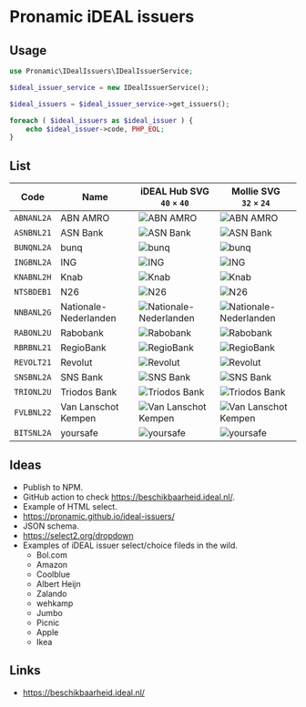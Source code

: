 # Pronamic iDEAL issuers

## Usage

```php
use Pronamic\IDealIssuers\IDealIssuerService;

$ideal_issuer_service = new IDealIssuerService();

$ideal_issuers = $ideal_issuer_service->get_issuers();

foreach ( $ideal_issuers as $ideal_issuer ) {
	echo $ideal_issuer->code, PHP_EOL;
}
```

## List

| Code | Name | iDEAL Hub SVG<br>`40` `×` `40` | Mollie SVG<br>`32` `×` `24` |
| --- | --- | --- | --- |
| `ABNANL2A` | ABN AMRO | ![ABN AMRO](https://raw.github.com/pronamic/wp-pay-logos/main/dist/ideal-issuers/abn-amro/ideal-issuer-abn-amro-ideal-hub-40x40.svg) | ![ABN AMRO](https://raw.github.com/pronamic/wp-pay-logos/main/dist/ideal-issuers/abn-amro/ideal-issuer-abn-amro-mollie-32x24.svg) |
| `ASNBNL21` | ASN Bank | ![ASN Bank](https://raw.github.com/pronamic/wp-pay-logos/main/dist/ideal-issuers/asn-bank/ideal-issuer-asn-bank-ideal-hub-40x40.svg) | ![ASN Bank](https://raw.github.com/pronamic/wp-pay-logos/main/dist/ideal-issuers/asn-bank/ideal-issuer-asn-bank-mollie-32x24.svg) |
| `BUNQNL2A` | bunq | ![bunq](https://raw.github.com/pronamic/wp-pay-logos/main/dist/ideal-issuers/bunq/ideal-issuer-bunq-ideal-hub-40x40.svg) | ![bunq](https://raw.github.com/pronamic/wp-pay-logos/main/dist/ideal-issuers/bunq/ideal-issuer-bunq-mollie-32x24.svg) |
| `INGBNL2A` | ING | ![ING](https://raw.github.com/pronamic/wp-pay-logos/main/dist/ideal-issuers/ing/ideal-issuer-ing-ideal-hub-40x40.svg) | ![ING](https://raw.github.com/pronamic/wp-pay-logos/main/dist/ideal-issuers/ing/ideal-issuer-ing-mollie-32x24.svg) |
| `KNABNL2H` | Knab | ![Knab](https://raw.github.com/pronamic/wp-pay-logos/main/dist/ideal-issuers/knab/ideal-issuer-knab-ideal-hub-40x40.svg) | ![Knab](https://raw.github.com/pronamic/wp-pay-logos/main/dist/ideal-issuers/knab/ideal-issuer-knab-mollie-32x24.svg) |
| `NTSBDEB1` | N26 | ![N26](https://raw.github.com/pronamic/wp-pay-logos/main/dist/ideal-issuers/n26/ideal-issuer-n26-ideal-hub-40x40.svg) | ![N26](https://raw.github.com/pronamic/wp-pay-logos/main/dist/ideal-issuers/n26/ideal-issuer-n26-mollie-32x24.svg) |
| `NNBANL2G` | Nationale-Nederlanden | ![Nationale-Nederlanden](https://raw.github.com/pronamic/wp-pay-logos/main/dist/ideal-issuers/nn/ideal-issuer-nn-ideal-hub-40x40.svg) | ![Nationale-Nederlanden](https://raw.github.com/pronamic/wp-pay-logos/main/dist/ideal-issuers/nn/ideal-issuer-nn-mollie-32x24.svg) |
| `RABONL2U` | Rabobank | ![Rabobank](https://raw.github.com/pronamic/wp-pay-logos/main/dist/ideal-issuers/rabobank/ideal-issuer-rabobank-ideal-hub-40x40.svg) | ![Rabobank](https://raw.github.com/pronamic/wp-pay-logos/main/dist/ideal-issuers/rabobank/ideal-issuer-rabobank-mollie-32x24.svg) |
| `RBRBNL21` | RegioBank | ![RegioBank](https://raw.github.com/pronamic/wp-pay-logos/main/dist/ideal-issuers/regiobank/ideal-issuer-regiobank-ideal-hub-40x40.svg) | ![RegioBank](https://raw.github.com/pronamic/wp-pay-logos/main/dist/ideal-issuers/regiobank/ideal-issuer-regiobank-mollie-32x24.svg) |
| `REVOLT21` | Revolut | ![Revolut](https://raw.github.com/pronamic/wp-pay-logos/main/dist/ideal-issuers/revolut/ideal-issuer-revolut-ideal-hub-40x40.svg) | ![Revolut](https://raw.github.com/pronamic/wp-pay-logos/main/dist/ideal-issuers/revolut/ideal-issuer-revolut-mollie-32x24.svg) |
| `SNSBNL2A` | SNS Bank | ![SNS Bank](https://raw.github.com/pronamic/wp-pay-logos/main/dist/ideal-issuers/sns/ideal-issuer-sns-ideal-hub-40x40.svg) | ![SNS Bank](https://raw.github.com/pronamic/wp-pay-logos/main/dist/ideal-issuers/sns/ideal-issuer-sns-mollie-32x24.svg) |
| `TRIONL2U` | Triodos Bank | ![Triodos Bank](https://raw.github.com/pronamic/wp-pay-logos/main/dist/ideal-issuers/triodos-bank/ideal-issuer-triodos-bank-ideal-hub-40x40.svg) | ![Triodos Bank](https://raw.github.com/pronamic/wp-pay-logos/main/dist/ideal-issuers/triodos-bank/ideal-issuer-triodos-bank-mollie-32x24.svg) |
| `FVLBNL22` | Van Lanschot Kempen | ![Van Lanschot Kempen](https://raw.github.com/pronamic/wp-pay-logos/main/dist/ideal-issuers/van-lanschot-kempen/ideal-issuer-van-lanschot-kempen-ideal-hub-40x40.svg) | ![Van Lanschot Kempen](https://raw.github.com/pronamic/wp-pay-logos/main/dist/ideal-issuers/van-lanschot-kempen/ideal-issuer-van-lanschot-kempen-mollie-32x24.svg) |
| `BITSNL2A` | yoursafe | ![yoursafe](https://raw.github.com/pronamic/wp-pay-logos/main/dist/ideal-issuers/yoursafe/ideal-issuer-yoursafe-ideal-hub-40x40.svg) | ![yoursafe](https://raw.github.com/pronamic/wp-pay-logos/main/dist/ideal-issuers/yoursafe/ideal-issuer-yoursafe-mollie-32x24.svg) |

## Ideas

- Publish to NPM.
- GitHub action to check https://beschikbaarheid.ideal.nl/.
- Example of HTML select.
- https://pronamic.github.io/ideal-issuers/
- JSON schema.
- https://select2.org/dropdown
- Examples of iDEAL issuer select/choice fileds in the wild.
	- Bol.com
	- Amazon
	- Coolblue
	- Albert Heijn
	- Zalando
	- wehkamp
	- Jumbo
	- Picnic
	- Apple
	- Ikea

## Links

- https://beschikbaarheid.ideal.nl/
